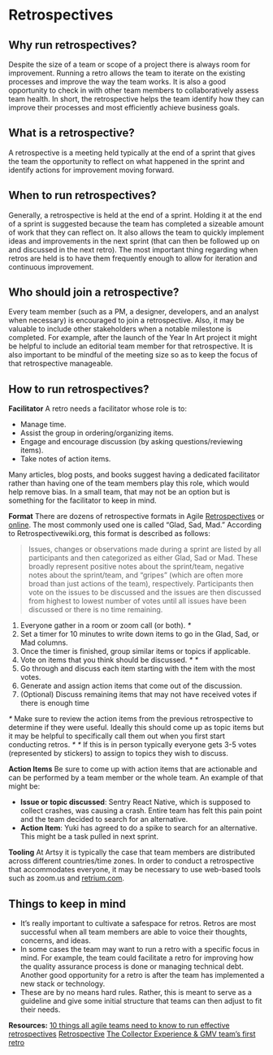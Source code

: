 # Retrospectives

## Why run retrospectives?
Despite the size of a team or scope of a project there is always room for improvement. Running a retro allows the team to iterate on the existing processes and improve the way the team works. It is also a good opportunity to check in with other team members to collaboratively assess team health. In short, the retrospective helps the team identify how they can improve their processes and most efficiently achieve business goals.

## What is a retrospective?
A retrospective is a meeting held typically at the end of a sprint that gives the team the opportunity to reflect on what happened in the sprint and identify actions for improvement moving forward.

## When to run retrospectives?
Generally, a retrospective is held at the end of a sprint. Holding it at the end of a sprint is suggested because the team has completed a sizeable amount of work that they can reflect on. It also allows the team to quickly implement ideas and improvements in the next sprint (that can then be followed up on and discussed in the next retro). The most important thing regarding when retros are held is to have them frequently enough to allow for iteration and continuous improvement.

## Who should join a retrospective?
Every team member (such as a PM, a designer, developers, and an analyst when necessary) is encouraged to join a retrospective. Also, it may be valuable to include other stakeholders when a notable milestone is completed. For example, after the launch of the Year In Art project it might be helpful to include an editorial team member for that retrospective. It is also important to be mindful of the meeting size so as to keep the focus of that retrospective manageable.

## How to run retrospectives?

__Facilitator__
A retro needs a facilitator whose role is to:

- Manage time.
- Assist the group in ordering/organizing items.
- Engage and encourage discussion (by asking questions/reviewing items).
- Take notes of action items.


Many articles, blog posts, and books suggest having a dedicated facilitator rather than having one of the team members play this role, which would help remove bias. In a small team, that may not be an option but is something for the facilitator to keep in mind.


__Format__
There are dozens of retrospective formats in Agile [Retrospectives](https://www.amazon.com/Agile-Retrospectives-Making-Teams-Great/dp/0977616649) or [online](http://retrospectivewiki.org/index.php?title=Retrospective_Plans). The most commonly used one is called “Glad, Sad, Mad.” According to Retrospectivewiki.org, this format is described as follows:


 >Issues, changes or observations made during a sprint are listed by all participants and then categorized as either Glad, Sad or Mad. These broadly represent positive notes about the sprint/team, negative notes about the sprint/team, and “gripes” (which are often more broad than just actions of the team), respectively. Participants then vote on the issues to be discussed and the issues are then discussed from highest to lowest number of votes until all issues have been discussed or there is no time remaining.


1. Everyone gather in a room or zoom call (or both). _*_
2. Set a timer for 10 minutes to write down items to go in the Glad, Sad, or Mad columns.
3. Once the timer is finished, group similar items or topics if applicable.
4. Vote on items that you think should be discussed. _* *_
5. Go through and discuss each item starting with the item with the most votes.
6. Generate and assign action items that come out of the discussion.
7. (Optional) Discuss remaining items that may not have received votes if there is enough time


_*_  Make sure to review the action items from the previous retrospective to determine if they were useful. Ideally this should come up as topic items but it may be helpful to specifically call them out when you first start conducting retros.
_* *_ If this is in person typically everyone gets 3-5 votes (represented by stickers) to assign to topics they wish to discuss.


__Action Items__
Be sure to come up with action items that are actionable and can be performed by a team member or the whole team. An example of that might be:

- **Issue or topic discussed**: Sentry React Native, which is supposed to collect crashes, was causing a crash. Entire team has felt this pain point and the team decided to search for an alternative.
- **Action Item**: Yuki has agreed to do a spike to search for an alternative. This might be a task pulled in next sprint.


__Tooling__
At Artsy it is typically the case that team members are distributed across different countries/time zones. In order to conduct a retrospective that accommodates everyone, it may be necessary to use web-based tools such as zoom.us and [retrium.com](https://www.retrium.com/).


## Things to keep in mind
- It’s really important to cultivate a safespace for retros. Retros are most successful when all team members are able to voice their thoughts, concerns, and ideas.
- In some cases the team may want to run a retro with a specific focus in mind. For example, the team could facilitate a retro for improving how the quality assurance process is done or managing technical debt. Another good opportunity for a retro is after the team has implemented a new stack or technology.
- These are by no means hard rules. Rather, this is meant to serve as a guideline and give some initial structure that teams can then adjust to fit their needs.


**Resources:**
[10 things all agile teams need to know to run effective retrospectives](https://blog.retrium.com/10-things-all-agile-teams-need-to-know-to-run-effective-retrospectives)
[Retrospective](https://www.atlassian.com/team-playbook/plays/retrospective)
[The Collector Experience & GMV team’s first retro](https://github.com/artsy/collector-experience/wiki/Our-First-Retro)


